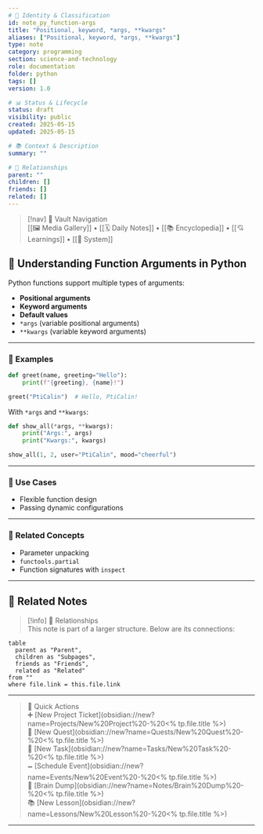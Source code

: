 ```yaml
---
# 📄 Identity & Classification
id: note_py_function-args
title: "Positional, keyword, *args, **kwargs"
aliases: ["Positional, keyword, *args, **kwargs"]
type: note
category: programming
section: science-and-technology
role: documentation
folder: python
tags: []
version: 1.0

# 📊 Status & Lifecycle
status: draft
visibility: public
created: 2025-05-15
updated: 2025-05-15

# 📚 Context & Description
summary: ""

# 🧱 Relationships
parent: ""
children: []
friends: []
related: []
---
```


> [!nav] 🧱 Vault Navigation  
> [[🖼 Media Gallery]] • [[🗓 Daily Notes]] • [[📚 Encyclopedia]] • [[💘 Learnings]] • [[🧠 System]]

## 🧩 Understanding Function Arguments in Python

Python functions support multiple types of arguments:

- **Positional arguments**
- **Keyword arguments**
- **Default values**
- `*args` (variable positional arguments)
- `**kwargs` (variable keyword arguments)

---

### 🧪 Examples

```python
def greet(name, greeting="Hello"):
    print(f"{greeting}, {name}!")

greet("PtiCalin")  # Hello, PtiCalin!
```

With `*args` and `**kwargs`:

```python
def show_all(*args, **kwargs):
    print("Args:", args)
    print("Kwargs:", kwargs)

show_all(1, 2, user="PtiCalin", mood="cheerful")
```

---

### 💬 Use Cases

- Flexible function design
- Passing dynamic configurations

---

### 🔗 Related Concepts

- Parameter unpacking
- `functools.partial`
- Function signatures with `inspect`

---

## 🔗 Related Notes

> [!info] 🧠 Relationships  
> This note is part of a larger structure. Below are its connections:

```dataview
table
  parent as "Parent",
  children as "Subpages",
  friends as "Friends",
  related as "Related"
from ""
where file.link = this.file.link
```

---

> 🌛 Quick Actions  
> ➕ [New Project Ticket](obsidian://new?name=Projects/New%20Project%20-%20<% tp.file.title %>)  
> 🌹 [New Quest](obsidian://new?name=Quests/New%20Quest%20-%20<% tp.file.title %>)  
> 🎯 [New Task](obsidian://new?name=Tasks/New%20Task%20-%20<% tp.file.title %>)  
> 🗕 [Schedule Event](obsidian://new?name=Events/New%20Event%20-%20<% tp.file.title %>)  
> 📝 [Brain Dump](obsidian://new?name=Notes/Brain%20Dump%20-%20<% tp.file.title %>)  
> 📚 [New Lesson](obsidian://new?name=Lessons/New%20Lesson%20-%20<% tp.file.title %>)

---
